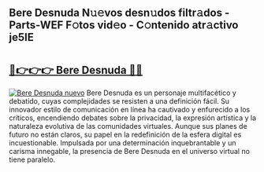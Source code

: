 ## Bere Desnuda N𝚞𝚎vos desn𝚞dos filtr𝚊dos - Parts-WEF F𝚘tos vid𝚎o - C𝚘ntenido atr𝚊ctivo je5IE

# <h2><a href="http://mbcvjgm.tromn.icu/?c=Bere+Desnuda">🔗👉👉👉 Bere Desnuda 🔗🔗</a></h2>

[![Bere Desnuda nuevo](https://i.imgur.com/pEAQMta.gif)](http://mbcvjgm.tromn.icu/?c=Bere+Desnuda)
Bere Desnuda es un personaje multifacético y debatido, cuyas complejidades se resisten a una definición fácil.  Su innovador estilo de comunicación en línea ha cautivado y enfurecido a los críticos, encendiendo debates sobre la privacidad, la expresión artística y la naturaleza evolutiva de las comunidades virtuales. Aunque sus planes de futuro no están claros, su papel en la redefinición de la esfera digital es incuestionable. Impulsada por una determinación inquebrantable y un carisma innegable, la presencia de Bere Desnuda en el universo virtual no tiene paralelo.

